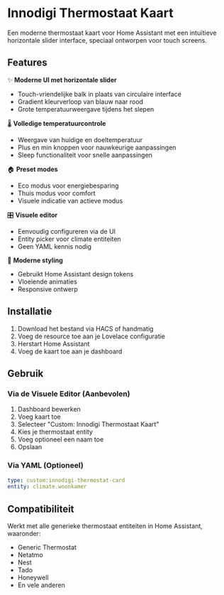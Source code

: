 # Innodigi Thermostaat Kaart

Een moderne thermostaat kaart voor Home Assistant met een intuïtieve horizontale slider interface, speciaal ontworpen voor touch screens.

## Features

✨ **Moderne UI met horizontale slider**
- Touch-vriendelijke balk in plaats van circulaire interface
- Gradient kleurverloop van blauw naar rood
- Grote temperatuurweergave tijdens het slepen

🌡️ **Volledige temperatuurcontrole**
- Weergave van huidige en doeltemperatuur
- Plus en min knoppen voor nauwkeurige aanpassingen
- Sleep functionaliteit voor snelle aanpassingen

🏠 **Preset modes**
- Eco modus voor energiebesparing
- Thuis modus voor comfort
- Visuele indicatie van actieve modus

🎛️ **Visuele editor**
- Eenvoudig configureren via de UI
- Entity picker voor climate entiteiten
- Geen YAML kennis nodig

🎨 **Moderne styling**
- Gebruikt Home Assistant design tokens
- Vloeiende animaties
- Responsive ontwerp

## Installatie

1. Download het bestand via HACS of handmatig
2. Voeg de resource toe aan je Lovelace configuratie
3. Herstart Home Assistant
4. Voeg de kaart toe aan je dashboard

## Gebruik

### Via de Visuele Editor (Aanbevolen)
1. Dashboard bewerken
2. Voeg kaart toe
3. Selecteer "Custom: Innodigi Thermostaat Kaart"
4. Kies je thermostaat entity
5. Voeg optioneel een naam toe
6. Opslaan

### Via YAML (Optioneel)
```yaml
type: custom:innodigi-thermostat-card
entity: climate.woonkamer
```

## Compatibiliteit

Werkt met alle generieke thermostaat entiteiten in Home Assistant, waaronder:
- Generic Thermostat
- Netatmo
- Nest
- Tado
- Honeywell
- En vele anderen

